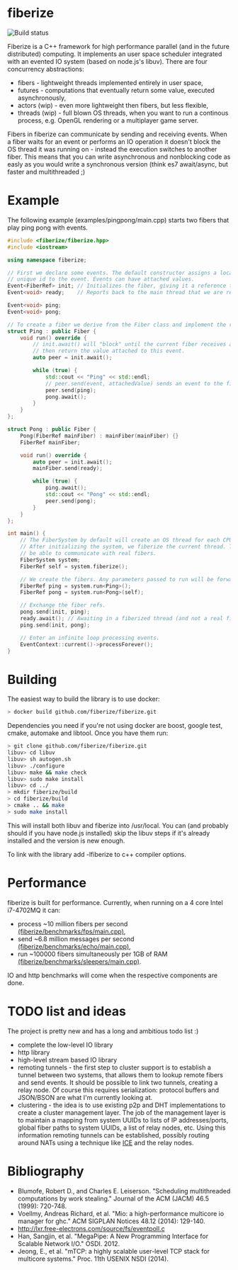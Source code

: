 fiberize 
========

![Build status](https://travis-ci.org/fiberize/fiberize.svg?branch=master)

Fiberize is a C++ framework for high performance parallel (and in the future distributed) computing. It implements an user space scheduler integrated with an evented IO system (based on node.js's libuv). There are four concurrency abstractions:
* fibers - lightweight threads implemented entirely in user space,
* futures - computations that eventually return some value, executed asynchronously,
* actors (wip) - even more lightweight then fibers, but less flexible,
* threads (wip) - full blown OS threads, when you want to run a continous process, e.g. OpenGL rendering or a multiplayer game server.

Fibers in fiberize can communicate by sending and receiving events. When a fiber waits for an event or performs an IO operation it doesn't block the OS thread it was running on - instead the execution switches to another fiber. This means that you can write asynchronous and nonblocking code as easly as you would write a synchronous version (think es7 await/async, but faster and multithreaded ;)

Example
=======

The following example (examples/pingpong/main.cpp) starts two fibers that play ping pong with events.

``` C++
#include <fiberize/fiberize.hpp>
#include <iostream>

using namespace fiberize;

// First we declare some events. The default constructor assigns a locally
// unique id to the event. Events can have attached values.
Event<FiberRef> init; // Initializes the fiber, giving it a reference to its peer.
Event<void> ready;    // Reports back to the main thread that we are ready and waiting for the first ping.

Event<void> ping;
Event<void> pong;

// To create a fiber we derive from the Fiber class and implement the run function.
struct Ping : public Fiber {
    void run() override {
        // init.await() will "block" until the current fiber receives an init message and
        // then return the value attached to this event.
        auto peer = init.await();

        while (true) {
            std::cout << "Ping" << std::endl;
            // peer.send(event, attachedValue) sends an event to the fiber referenced by "peer"
            peer.send(ping);
            pong.await();
        }
    }
};

struct Pong : public Fiber {
    Pong(FiberRef mainFiber) : mainFiber(mainFiber) {}
    FiberRef mainFiber;

    void run() override {
        auto peer = init.await();
        mainFiber.send(ready);

        while (true) {
            ping.await();
            std::cout << "Pong" << std::endl;
            peer.send(pong);
        }
    }
};

int main() {
    // The FiberSystem by default will create an OS thread for each CPU core we have.
    // After initializing the system, we fiberize the current thread. This means it will
    // be able to communicate with real fibers.
    FiberSystem system;
    FiberRef self = system.fiberize();

    // We create the fibers. Any parameters passed to run will be forwarded to the constructor.
    FiberRef ping = system.run<Ping>();
    FiberRef pong = system.run<Pong>(self);

    // Exchange the fiber refs.
    pong.send(init, ping);
    ready.await(); // Awaiting in a fiberized thread (and not a real fiber) *blocks*.
    ping.send(init, pong);

    // Enter an infinite loop processing events.
    EventContext::current()->processForever();
}
```

Building
========

The easiest way to build the library is to use docker:
```bash
> docker build github.com/fiberize/fiberize.git
```

Dependencies you need if you're not using docker are boost, google test, cmake, automake and libtool. Once you have them run:
```bash
> git clone github.com/fiberize/fiberize.git
libuv> cd libuv 
libuv> sh autogen.sh
libuv> ./configure
libuv> make && make check
libuv> sudo make install
libuv> cd ../
> mkdir fiberize/build
> cd fiberize/build
> cmake .. && make
> sudo make install
```
This will install both libuv and fiberize into /usr/local. You can (and probably should if you have node.js installed)
skip the libuv steps if it's already installed and the version is new enough.

To link with the library add -lfiberize to c++ compiler options.

Performance
===========

fiberize is built for performance. Currently, when running on a 4 core Intel i7-4702MQ it can:
* process ~10 million fibers per second [(fiberize/benchmarks/fps/main.cpp)](fiberize/benchmarks/fps/main.cpp),
* send ~6.8 million messages per second [(fiberize/benchmarks/echo/main.cpp)](fiberize/benchmarks/echo/main.cpp),
* run ~100000 fibers simultaneously per 1GB of RAM [(fiberize/benchmarks/sleepers/main.cpp)](fiberize/benchmarks/sleepers/main.cpp).

IO and http benchmarks will come when the respective components are done.

TODO list and ideas
=========

The project is pretty new and has a long and ambitious todo list :)

* complete the low-level IO library
* http library
* high-level stream based IO library
* remoting tunnels - the first step to cluster support is to establish a tunnel between two systems, that allows them to lookup remote fibers and send events. It should be possible to link two tunnels, creating a relay node. Of course this requires serialization: protocol buffers and JSON/BSON are what I'm currently looking at.
* clustering - the idea is to use existing p2p and DHT implementations to create a cluster management layer. The job of the management layer is to maintain a mapping from system UUIDs to lists of IP addresses/ports, global fiber paths to system UUIDs, a list of relay nodes, etc. Using this information remoting tunnels can be established, possibly routing around NATs using a technique like [ICE](https://tools.ietf.org/html/rfc5245) and the relay nodes.

Bibliography
==========

* Blumofe, Robert D., and Charles E. Leiserson. "Scheduling multithreaded computations by work stealing." Journal of the ACM (JACM) 46.5 (1999): 720-748.
* Voellmy, Andreas Richard, et al. "Mio: a high-performance multicore io manager for ghc." ACM SIGPLAN Notices 48.12 (2014): 129-140.
* http://lxr.free-electrons.com/source/fs/eventpoll.c
* Han, Sangjin, et al. "MegaPipe: A New Programming Interface for Scalable Network I/O." OSDI. 2012.
* Jeong, E., et al. "mTCP: a highly scalable user-level TCP stack for multicore systems." Proc. 11th USENIX NSDI (2014).
